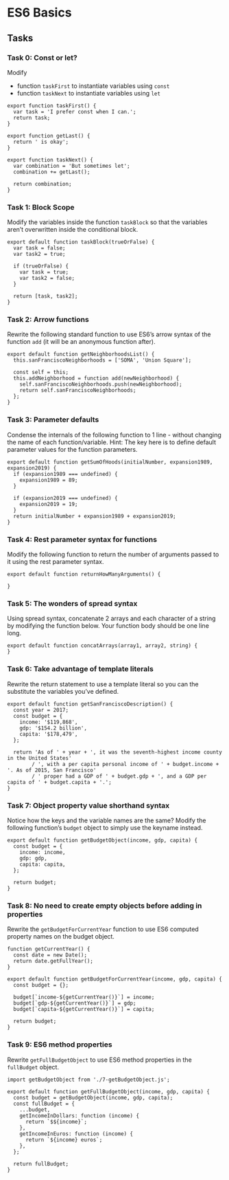 # ES6 Basics

## Tasks

### Task 0: Const or let?
Modify
- function `taskFirst` to instantiate variables using `const`
- function `taskNext` to instantiate variables using `let`
```
export function taskFirst() {
  var task = 'I prefer const when I can.';
  return task;
}

export function getLast() {
  return ' is okay';
}

export function taskNext() {
  var combination = 'But sometimes let';
  combination += getLast();

  return combination;
}
```

### Task 1: Block Scope
Modify the variables inside the function `taskBlock` so that the variables aren’t overwritten inside the conditional block.
```
export default function taskBlock(trueOrFalse) {
  var task = false;
  var task2 = true;

  if (trueOrFalse) {
    var task = true;
    var task2 = false;
  }

  return [task, task2];
}
```

### Task 2: Arrow functions
Rewrite the following standard function to use ES6’s arrow syntax of the function `add` (it will be an anonymous function after).
```
export default function getNeighborhoodsList() {
  this.sanFranciscoNeighborhoods = ['SOMA', 'Union Square'];

  const self = this;
  this.addNeighborhood = function add(newNeighborhood) {
    self.sanFranciscoNeighborhoods.push(newNeighborhood);
    return self.sanFranciscoNeighborhoods;
  };
}
```

### Task 3: Parameter defaults
Condense the internals of the following function to 1 line - without changing the name of each function/variable.
Hint: The key here is to define default parameter values for the function parameters.
```
export default function getSumOfHoods(initialNumber, expansion1989, expansion2019) {
  if (expansion1989 === undefined) {
    expansion1989 = 89;
  }

  if (expansion2019 === undefined) {
    expansion2019 = 19;
  }
  return initialNumber + expansion1989 + expansion2019;
}
```

### Task 4: Rest parameter syntax for functions
Modify the following function to return the number of arguments passed to it using the rest parameter syntax.
```
export default function returnHowManyArguments() {

}
```

### Task 5: The wonders of spread syntax
Using spread syntax, concatenate 2 arrays and each character of a string by modifying the function below. Your function body should be one line long.
```
export default function concatArrays(array1, array2, string) {
}
```

### Task 6: Take advantage of template literals
Rewrite the return statement to use a template literal so you can the substitute the variables you’ve defined.
```
export default function getSanFranciscoDescription() {
  const year = 2017;
  const budget = {
    income: '$119,868',
    gdp: '$154.2 billion',
    capita: '$178,479',
  };

  return 'As of ' + year + ', it was the seventh-highest income county in the United States'
        / ', with a per capita personal income of ' + budget.income + '. As of 2015, San Francisco'
        / ' proper had a GDP of ' + budget.gdp + ', and a GDP per capita of ' + budget.capita + '.';
}
```

### Task 7: Object property value shorthand syntax
Notice how the keys and the variable names are the same?
Modify the following function’s `budget` object to simply use the keyname instead.
```
export default function getBudgetObject(income, gdp, capita) {
  const budget = {
    income: income,
    gdp: gdp,
    capita: capita,
  };

  return budget;
}
```

### Task 8: No need to create empty objects before adding in properties
Rewrite the `getBudgetForCurrentYear` function to use ES6 computed property names on the budget object.
```
function getCurrentYear() {
  const date = new Date();
  return date.getFullYear();
}

export default function getBudgetForCurrentYear(income, gdp, capita) {
  const budget = {};

  budget[`income-${getCurrentYear()}`] = income;
  budget[`gdp-${getCurrentYear()}`] = gdp;
  budget[`capita-${getCurrentYear()}`] = capita;

  return budget;
}
```

### Task 9: ES6 method properties
Rewrite `getFullBudgetObject` to use ES6 method properties in the `fullBudget` object.
```
import getBudgetObject from './7-getBudgetObject.js';

export default function getFullBudgetObject(income, gdp, capita) {
  const budget = getBudgetObject(income, gdp, capita);
  const fullBudget = {
    ...budget,
    getIncomeInDollars: function (income) {
      return `$${income}`;
    },
    getIncomeInEuros: function (income) {
      return `${income} euros`;
    },
  };

  return fullBudget;
}
```
